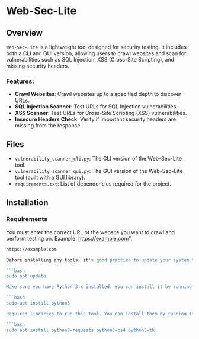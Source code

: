 # Web-Sec-Lite

## Overview
`Web-Sec-Lite` is a lightweight tool designed for security testing. It includes both a CLI and GUI version, allowing users to crawl websites and scan for vulnerabilities such as SQL Injection, XSS (Cross-Site Scripting), and missing security headers.

### Features:
- **Crawl Websites**: Crawl websites up to a specified depth to discover URLs.
- **SQL Injection Scanner**: Test URLs for SQL Injection vulnerabilities.
- **XSS Scanner**: Test URLs for Cross-Site Scripting (XSS) vulnerabilities.
- **Insecure Headers Check**: Verify if important security headers are missing from the response.

## Files
- `vulnerability_scanner_cli.py`: The CLI version of the Web-Sec-Lite tool.
- `vulnerability_scanner_gui.py`: The GUI version of the Web-Sec-Lite tool (built with a GUI library).
- `requirements.txt`: List of dependencies required for the project.
## Installation

### Requirements
You must enter the correct URL of the website you want to crawl and perform testing on. Example: https://example.com".

```bash
https://example.com

Before installing any tools, it's good practice to update your system to ensure you have the latest package information by running the following command:

```bash
sudo apt update

Make sure you have Python 3.x installed. You can install it by running the following command:

```bash
sudo apt install python3

Required libraries to run this tool. You can install them by running the following command:

```bash
sudo apt install python3-requests python3-bs4 python3-tk
